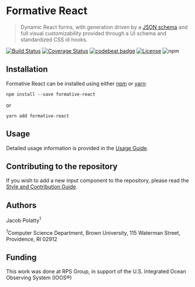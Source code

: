 # Formative React
> Dynamic React forms, with generation driven by a [JSON schema](https://json-schema.org/) and full visual
customizability provided through a UI schema and standardized CSS id hooks.

[![Build Status](https://travis-ci.com/jakepolatty/formative-react.svg?branch=master)](https://travis-ci.com/jakepolatty/formative-react)
[![Coverage Status](https://coveralls.io/repos/github/jakepolatty/formative-react/badge.svg?branch=master)](https://coveralls.io/github/jakepolatty/formative-react?branch=master)
[![codebeat badge](https://codebeat.co/badges/895ba274-4c82-4476-a0ce-7d3abe354c3a)](https://codebeat.co/projects/github-com-jakepolatty-formative-react-master)
[![License](https://img.shields.io/badge/License-Apache%202.0-blue.svg)](https://opensource.org/licenses/Apache-2.0)
![npm](https://img.shields.io/npm/v/formative-react)

## Installation
Formative React can be installed using either [npm](https://www.npmjs.com/package/formative-react) or [yarn](https://yarnpkg.com/en/package/formative-react):
```
npm install --save formative-react
```
or
```
yarn add formative-react
```

## Usage
Detailed usage information is provided in the [Usage Guide](docs/USAGE.md).

## Contributing to the repository
If you wish to add a new input component to the repository, please read the
[Style and Contribution Guide](docs/CONTRIBUTING.md).

## Authors
Jacob Polatty<sup>1</sup>

<sup>1</sup>Computer Science Department, Brown University, 115 Waterman Street, Providence, RI 02912

## Funding
This work was done at RPS Group, in support of the U.S. Integrated Ocean Observing System (IOOS®)
